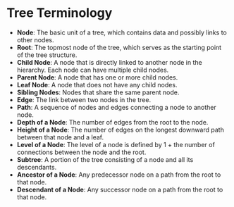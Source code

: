 # Tree Terminology

- **Node**: The basic unit of a tree, which contains data and possibly links to other nodes.
- **Root**: The topmost node of the tree, which serves as the starting point of the tree structure.
- **Child Node**: A node that is directly linked to another node in the hierarchy. Each node can have multiple child nodes.
- **Parent Node**: A node that has one or more child nodes.
- **Leaf Node**: A node that does not have any child nodes.
- **Sibling Nodes**: Nodes that share the same parent node.
- **Edge**: The link between two nodes in the tree.
- **Path**: A sequence of nodes and edges connecting a node to another node.
- **Depth of a Node**: The number of edges from the root to the node.
- **Height of a Node**: The number of edges on the longest downward path between that node and a leaf.
- **Level of a Node**: The level of a node is defined by 1 + the number of connections between the node and the root.
- **Subtree**: A portion of the tree consisting of a node and all its descendants.
- **Ancestor of a Node**: Any predecessor node on a path from the root to that node.
- **Descendant of a Node**: Any successor node on a path from the root to that node.
